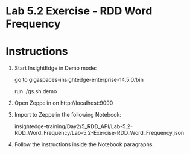 # Lab 5.2 Exercise - RDD Word Frequency

# Instructions

1. Start InsightEdge in Demo mode:

    go to gigaspaces-insightedge-enterprise-14.5.0/bin

    run ./gs.sh demo

2. Open Zeppelin on http://localhost:9090

3. Import to Zeppelin the following Notebook:

    insightedge-training/Day2/5_RDD_API/Lab-5.2-RDD_Word_Frequency/Lab-5.2-Exercise-RDD_Word_Frequency.json
    
4. Follow the instructions inside the Notebook paragraphs.
